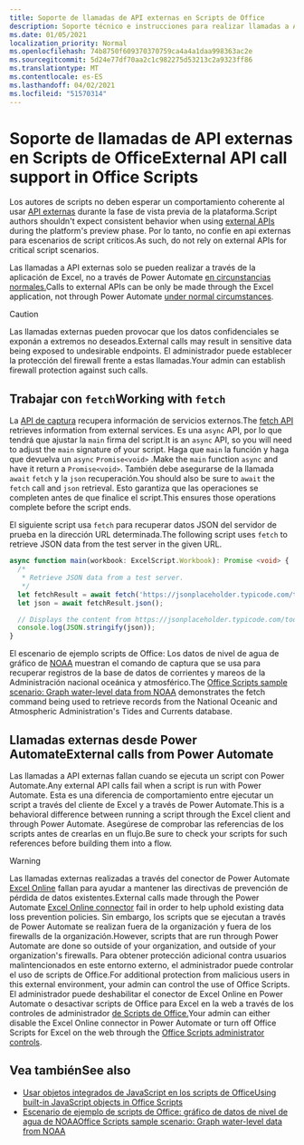 ```yaml
---
title: Soporte de llamadas de API externas en Scripts de Office
description: Soporte técnico e instrucciones para realizar llamadas a API externas en un script de Office.
ms.date: 01/05/2021
localization_priority: Normal
ms.openlocfilehash: 74b8750f609370370759ca4a4a1daa998363ac2e
ms.sourcegitcommit: 5d24e77df70aa2c1c982275d53213c2a9323ff86
ms.translationtype: MT
ms.contentlocale: es-ES
ms.lasthandoff: 04/02/2021
ms.locfileid: "51570314"
---
```

# <a name="external-api-call-support-in-office-scripts"></a><span data-ttu-id="d50ca-103">Soporte de llamadas de API externas en Scripts de Office</span><span class="sxs-lookup"><span data-stu-id="d50ca-103">External API call support in Office Scripts</span></span>

<span data-ttu-id="d50ca-104">Los autores de scripts no deben esperar un comportamiento coherente al usar [API externas](https://developer.mozilla.org/docs/Web/API) durante la fase de vista previa de la plataforma.</span><span class="sxs-lookup"><span data-stu-id="d50ca-104">Script authors shouldn't expect consistent behavior when using [external APIs](https://developer.mozilla.org/docs/Web/API) during the platform's preview phase.</span></span> <span data-ttu-id="d50ca-105">Por lo tanto, no confíe en api externas para escenarios de script críticos.</span><span class="sxs-lookup"><span data-stu-id="d50ca-105">As such, do not rely on external APIs for critical script scenarios.</span></span>

<span data-ttu-id="d50ca-106">Las llamadas a API externas solo se pueden realizar a través de la aplicación de Excel, no a través de Power Automate [en circunstancias normales.](#external-calls-from-power-automate)</span><span class="sxs-lookup"><span data-stu-id="d50ca-106">Calls to external APIs can be only be made through the Excel application, not through Power Automate [under normal circumstances](#external-calls-from-power-automate).</span></span>

> [!CAUTION]
> <span data-ttu-id="d50ca-107">Las llamadas externas pueden provocar que los datos confidenciales se exponán a extremos no deseados.</span><span class="sxs-lookup"><span data-stu-id="d50ca-107">External calls may result in sensitive data being exposed to undesirable endpoints.</span></span> <span data-ttu-id="d50ca-108">El administrador puede establecer la protección del firewall frente a estas llamadas.</span><span class="sxs-lookup"><span data-stu-id="d50ca-108">Your admin can establish firewall protection against such calls.</span></span>

## <a name="working-with-fetch"></a><span data-ttu-id="d50ca-109">Trabajar con `fetch`</span><span class="sxs-lookup"><span data-stu-id="d50ca-109">Working with `fetch`</span></span>

<span data-ttu-id="d50ca-110">La [API de captura](https://developer.mozilla.org/docs/Web/API/Fetch_API) recupera información de servicios externos.</span><span class="sxs-lookup"><span data-stu-id="d50ca-110">The [fetch API](https://developer.mozilla.org/docs/Web/API/Fetch_API) retrieves information from external services.</span></span> <span data-ttu-id="d50ca-111">Es una `async` API, por lo que tendrá que ajustar la `main` firma del script.</span><span class="sxs-lookup"><span data-stu-id="d50ca-111">It is an `async` API, so you will need to adjust the `main` signature of your script.</span></span> <span data-ttu-id="d50ca-112">Haga que `main` la función y haga que devuelva un `async` `Promise<void>` .</span><span class="sxs-lookup"><span data-stu-id="d50ca-112">Make the `main` function `async` and have it return a `Promise<void>`.</span></span> <span data-ttu-id="d50ca-113">También debe asegurarse de la llamada `await` `fetch` y la `json` recuperación.</span><span class="sxs-lookup"><span data-stu-id="d50ca-113">You should also be sure to `await` the `fetch` call and `json` retrieval.</span></span> <span data-ttu-id="d50ca-114">Esto garantiza que las operaciones se completen antes de que finalice el script.</span><span class="sxs-lookup"><span data-stu-id="d50ca-114">This ensures those operations complete before the script ends.</span></span>

<span data-ttu-id="d50ca-115">El siguiente script usa `fetch` para recuperar datos JSON del servidor de prueba en la dirección URL determinada.</span><span class="sxs-lookup"><span data-stu-id="d50ca-115">The following script uses `fetch` to retrieve JSON data from the test server in the given URL.</span></span>

```TypeScript
async function main(workbook: ExcelScript.Workbook): Promise <void> {
  /* 
   * Retrieve JSON data from a test server.
   */
  let fetchResult = await fetch('https://jsonplaceholder.typicode.com/todos/1');
  let json = await fetchResult.json();

  // Displays the content from https://jsonplaceholder.typicode.com/todos/1
  console.log(JSON.stringify(json));
}
```

<span data-ttu-id="d50ca-116">El escenario de ejemplo scripts de Office: Los datos de nivel de agua de gráfico de [NOAA](../resources/scenarios/noaa-data-fetch.md) muestran el comando de captura que se usa para recuperar registros de la base de datos de corrientes y mareos de la Administración nacional oceánica y atmosférico.</span><span class="sxs-lookup"><span data-stu-id="d50ca-116">The [Office Scripts sample scenario: Graph water-level data from NOAA](../resources/scenarios/noaa-data-fetch.md) demonstrates the fetch command being used to retrieve records from the National Oceanic and Atmospheric Administration's Tides and Currents database.</span></span>

## <a name="external-calls-from-power-automate"></a><span data-ttu-id="d50ca-117">Llamadas externas desde Power Automate</span><span class="sxs-lookup"><span data-stu-id="d50ca-117">External calls from Power Automate</span></span>

<span data-ttu-id="d50ca-118">Las llamadas a API externas fallan cuando se ejecuta un script con Power Automate.</span><span class="sxs-lookup"><span data-stu-id="d50ca-118">Any external API calls fail when a script is run with Power Automate.</span></span> <span data-ttu-id="d50ca-119">Esta es una diferencia de comportamiento entre ejecutar un script a través del cliente de Excel y a través de Power Automate.</span><span class="sxs-lookup"><span data-stu-id="d50ca-119">This is a behavioral difference between running a script through the Excel client and through Power Automate.</span></span> <span data-ttu-id="d50ca-120">Asegúrese de comprobar las referencias de los scripts antes de crearlas en un flujo.</span><span class="sxs-lookup"><span data-stu-id="d50ca-120">Be sure to check your scripts for such references before building them into a flow.</span></span>

> [!WARNING]
> <span data-ttu-id="d50ca-121">Las llamadas externas realizadas a través del conector de Power Automate [Excel Online](/connectors/excelonlinebusiness) fallan para ayudar a mantener las directivas de prevención de pérdida de datos existentes.</span><span class="sxs-lookup"><span data-stu-id="d50ca-121">External calls made through the Power Automate [Excel Online connector](/connectors/excelonlinebusiness) fail in order to help uphold existing data loss prevention policies.</span></span> <span data-ttu-id="d50ca-122">Sin embargo, los scripts que se ejecutan a través de Power Automate se realizan fuera de la organización y fuera de los firewalls de la organización.</span><span class="sxs-lookup"><span data-stu-id="d50ca-122">However, scripts that are run through Power Automate are done so outside of your organization, and outside of your organization's firewalls.</span></span> <span data-ttu-id="d50ca-123">Para obtener protección adicional contra usuarios malintencionados en este entorno externo, el administrador puede controlar el uso de scripts de Office.</span><span class="sxs-lookup"><span data-stu-id="d50ca-123">For additional protection from malicious users in this external environment, your admin can control the use of Office Scripts.</span></span> <span data-ttu-id="d50ca-124">El administrador puede deshabilitar el conector de Excel Online en Power Automate o desactivar scripts de Office para Excel en la web a través de los controles de administrador [de Scripts de Office.](/microsoft-365/admin/manage/manage-office-scripts-settings)</span><span class="sxs-lookup"><span data-stu-id="d50ca-124">Your admin can either disable the Excel Online connector in Power Automate or turn off Office Scripts for Excel on the web through the [Office Scripts administrator controls](/microsoft-365/admin/manage/manage-office-scripts-settings).</span></span>

## <a name="see-also"></a><span data-ttu-id="d50ca-125">Vea también</span><span class="sxs-lookup"><span data-stu-id="d50ca-125">See also</span></span>

- [<span data-ttu-id="d50ca-126">Usar objetos integrados de JavaScript en los scripts de Office</span><span class="sxs-lookup"><span data-stu-id="d50ca-126">Using built-in JavaScript objects in Office Scripts</span></span>](javascript-objects.md)
- [<span data-ttu-id="d50ca-127">Escenario de ejemplo de scripts de Office: gráfico de datos de nivel de agua de NOAA</span><span class="sxs-lookup"><span data-stu-id="d50ca-127">Office Scripts sample scenario: Graph water-level data from NOAA</span></span>](../resources/scenarios/noaa-data-fetch.md)
